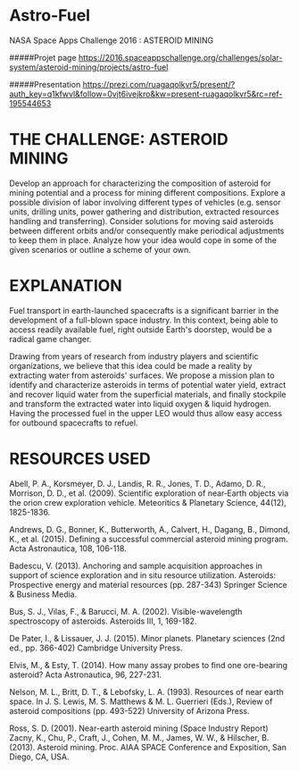 # Astro-Fuel
NASA Space Apps Challenge 2016 : ASTEROID MINING

#####Projet page
https://2016.spaceappschallenge.org/challenges/solar-system/asteroid-mining/projects/astro-fuel

#####Presentation
https://prezi.com/ruagaqolkvr5/present/?auth_key=q1kfwvl&follow=0vjt6ivejkro&kw=present-ruagaqolkvr5&rc=ref-195544653

# THE CHALLENGE: ASTEROID MINING

Develop an approach for characterizing the composition of asteroid for mining potential and a process for mining different compositions. Explore a possible division of labor involving different types of vehicles (e.g. sensor units, drilling units, power gathering and distribution, extracted resources handling and transferring). Consider solutions for moving said asteroids between different orbits and/or consequently make periodical adjustments to keep them in place. Analyze how your idea would cope in some of the given scenarios or outline a scheme of your own.

# EXPLANATION

Fuel transport in earth-launched spacecrafts is a significant barrier in the development of a full-blown space industry. In this context, being able to access readily available fuel, right outside Earth's doorstep, would be a radical game changer.

Drawing from years of research from industry players and scientific organizations, we believe that this idea could be made a reality by extracting water from asteroids' surfaces. We propose a mission plan to identify and characterize asteroids in terms of potential water yield, extract and recover liquid water from the superficial materials, and finally stockpile and transform the extracted water into liquid oxygen & liquid hydrogen. Having the processed fuel in the upper LEO would thus allow easy access for outbound spacecrafts to refuel.

# RESOURCES USED

Abell, P. A., Korsmeyer, D. J., Landis, R. R., Jones, T. D., Adamo, D. R., Morrison, D. D., et al. (2009). Scientific exploration of near‐Earth objects via the orion crew exploration vehicle. Meteoritics & Planetary Science, 44(12), 1825-1836.

Andrews, D. G., Bonner, K., Butterworth, A., Calvert, H., Dagang, B., Dimond, K., et al. (2015). Defining a successful commercial asteroid mining program. Acta Astronautica, 108, 106-118.

Badescu, V. (2013). Anchoring and sample acquisition approaches in support of science exploration and in situ resource utilization. Asteroids: Prospective energy and material resources (pp. 287-343) Springer Science & Business Media.

Bus, S. J., Vilas, F., & Barucci, M. A. (2002). Visible-wavelength spectroscopy of asteroids. Asteroids III, 1, 169-182.

De Pater, I., & Lissauer, J. J. (2015). Minor planets. Planetary sciences (2nd ed., pp. 366-402) Cambridge University Press.

Elvis, M., & Esty, T. (2014). How many assay probes to find one ore-bearing asteroid? Acta Astronautica, 96, 227-231.

Nelson, M. L., Britt, D. T., & Lebofsky, L. A. (1993). Resources of near earth space. In J. S. Lewis, M. S. Matthews & M. L. Guerrieri (Eds.), Review of asteroid compositions (pp. 493-522) University of Arizona Press.

Ross, S. D. (2001). Near-earth asteroid mining (Space Industry Report)
Zacny, K., Chu, P., Craft, J., Cohen, M. M., James, W. W., & Hilscher, B. (2013). Asteroid mining. Proc. AIAA SPACE Conference and Exposition, San Diego, CA, USA.
